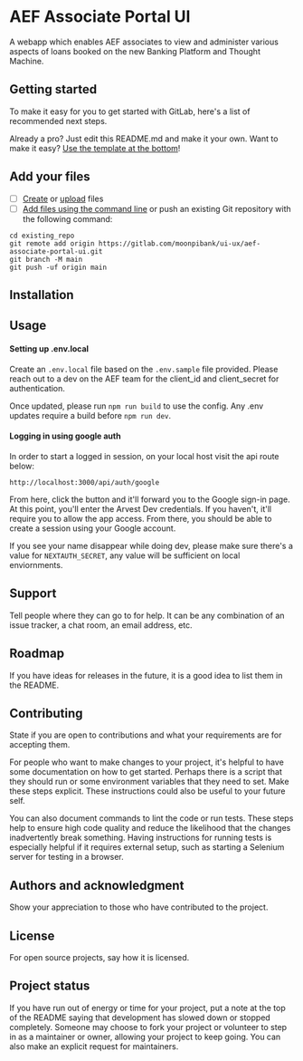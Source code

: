 # AEF Associate Portal UI

A webapp which enables AEF associates to view and administer various aspects of loans booked on the new Banking Platform and Thought Machine.

## Getting started

To make it easy for you to get started with GitLab, here's a list of recommended next steps.

Already a pro? Just edit this README.md and make it your own. Want to make it easy? [Use the template at the bottom](#editing-this-readme)!

## Add your files

- [ ] [Create](https://docs.gitlab.com/ee/user/project/repository/web_editor.html#create-a-file) or [upload](https://docs.gitlab.com/ee/user/project/repository/web_editor.html#upload-a-file) files
- [ ] [Add files using the command line](https://docs.gitlab.com/ee/gitlab-basics/add-file.html#add-a-file-using-the-command-line) or push an existing Git repository with the following command:

```
cd existing_repo
git remote add origin https://gitlab.com/moonpibank/ui-ux/aef-associate-portal-ui.git
git branch -M main
git push -uf origin main
```

## Installation

## Usage

#### Setting up .env.local

Create an `.env.local` file based on the `.env.sample` file provided. Please reach out to a dev on the AEF team for the client_id and client_secret for authentication.

Once updated, please run `npm run build` to use the config. Any .env updates require a build before `npm run dev`.

#### Logging in using google auth

In order to start a logged in session, on your local host visit the api route below:

`http://localhost:3000/api/auth/google`

From here, click the button and it'll forward you to the Google sign-in page. At this point, you'll enter the Arvest Dev credentials. If you haven't, it'll require you to allow the app access. From there, you should be able to create a session using your Google account.

If you see your name disappear while doing dev, please make sure there's a value for `NEXTAUTH_SECRET`, any value will be sufficient on local enviornments.

## Support

Tell people where they can go to for help. It can be any combination of an issue tracker, a chat room, an email address, etc.

## Roadmap

If you have ideas for releases in the future, it is a good idea to list them in the README.

## Contributing

State if you are open to contributions and what your requirements are for accepting them.

For people who want to make changes to your project, it's helpful to have some documentation on how to get started. Perhaps there is a script that they should run or some environment variables that they need to set. Make these steps explicit. These instructions could also be useful to your future self.

You can also document commands to lint the code or run tests. These steps help to ensure high code quality and reduce the likelihood that the changes inadvertently break something. Having instructions for running tests is especially helpful if it requires external setup, such as starting a Selenium server for testing in a browser.

## Authors and acknowledgment

Show your appreciation to those who have contributed to the project.

## License

For open source projects, say how it is licensed.

## Project status

If you have run out of energy or time for your project, put a note at the top of the README saying that development has slowed down or stopped completely. Someone may choose to fork your project or volunteer to step in as a maintainer or owner, allowing your project to keep going. You can also make an explicit request for maintainers.
